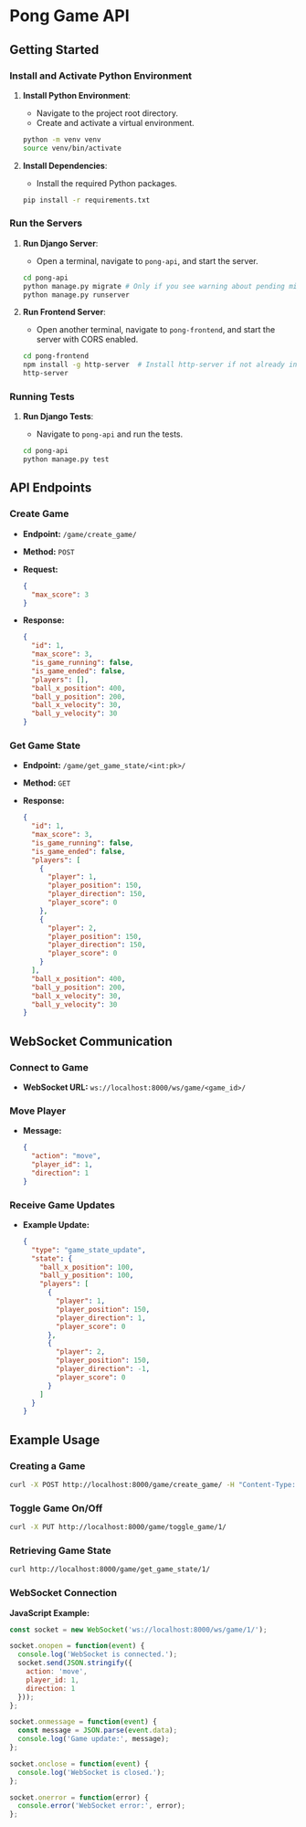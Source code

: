 # Pong Game API

## Getting Started

### Install and Activate Python Environment

1. **Install Python Environment**:
   - Navigate to the project root directory.
   - Create and activate a virtual environment.

   ```bash
   python -m venv venv
   source venv/bin/activate
   ```

2. **Install Dependencies**:
   - Install the required Python packages.

   ```bash
   pip install -r requirements.txt
   ```

### Run the Servers

1. **Run Django Server**:
   - Open a terminal, navigate to `pong-api`, and start the server.

   ```bash
   cd pong-api
   python manage.py migrate # Only if you see warning about pending migrations
   python manage.py runserver
   ```

2. **Run Frontend Server**:
   - Open another terminal, navigate to `pong-frontend`, and start the server with CORS enabled.

   ```bash
   cd pong-frontend
   npm install -g http-server  # Install http-server if not already installed
   http-server
   ```

### Running Tests

1. **Run Django Tests**:
   - Navigate to `pong-api` and run the tests.

   ```bash
   cd pong-api
   python manage.py test
   ```

## API Endpoints

### Create Game

- **Endpoint:** `/game/create_game/`
- **Method:** `POST`
- **Request:**

  ```json
  {
    "max_score": 3
  }
  ```

- **Response:**

  ```json
  {
    "id": 1,
    "max_score": 3,
    "is_game_running": false,
    "is_game_ended": false,
    "players": [],
    "ball_x_position": 400,
    "ball_y_position": 200,
    "ball_x_velocity": 30,
    "ball_y_velocity": 30
  }
  ```

### Get Game State

- **Endpoint:** `/game/get_game_state/<int:pk>/`
- **Method:** `GET`
- **Response:**

  ```json
  {
    "id": 1,
    "max_score": 3,
    "is_game_running": false,
    "is_game_ended": false,
    "players": [
      {
        "player": 1,
        "player_position": 150,
        "player_direction": 150,
        "player_score": 0
      },
      {
        "player": 2,
        "player_position": 150,
        "player_direction": 150,
        "player_score": 0
      }
    ],
    "ball_x_position": 400,
    "ball_y_position": 200,
    "ball_x_velocity": 30,
    "ball_y_velocity": 30
  }
  ```

## WebSocket Communication

### Connect to Game

- **WebSocket URL:** `ws://localhost:8000/ws/game/<game_id>/`

### Move Player

- **Message:**

  ```json
  {
    "action": "move",
    "player_id": 1,
    "direction": 1
  }
  ```

### Receive Game Updates

- **Example Update:**

  ```json
  {
    "type": "game_state_update",
    "state": {
      "ball_x_position": 100,
      "ball_y_position": 100,
      "players": [
        {
          "player": 1,
          "player_position": 150,
          "player_direction": 1,
          "player_score": 0
        },
        {
          "player": 2,
          "player_position": 150,
          "player_direction": -1,
          "player_score": 0
        }
      ]
    }
  }
  ```

## Example Usage

### Creating a Game

```bash
curl -X POST http://localhost:8000/game/create_game/ -H "Content-Type: application/json" -d '{"max_score": 3}'
```

### Toggle Game On/Off

```bash
curl -X PUT http://localhost:8000/game/toggle_game/1/
```

### Retrieving Game State

```bash
curl http://localhost:8000/game/get_game_state/1/
```

### WebSocket Connection

**JavaScript Example:**

```javascript
const socket = new WebSocket('ws://localhost:8000/ws/game/1/');

socket.onopen = function(event) {
  console.log('WebSocket is connected.');
  socket.send(JSON.stringify({
    action: 'move',
    player_id: 1,
    direction: 1
  }));
};

socket.onmessage = function(event) {
  const message = JSON.parse(event.data);
  console.log('Game update:', message);
};

socket.onclose = function(event) {
  console.log('WebSocket is closed.');
};

socket.onerror = function(error) {
  console.error('WebSocket error:', error);
};
```


